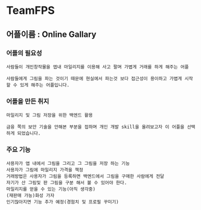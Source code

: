 # TeamFPS
## 어플이름 : Online Gallary 
### 어플의 필요성 
    사람들이 개인창작물을 앱내 마일리지를 이용해 사고 팔며 가볍게 거래를 하게 해주는 어플
    
    사람들에게 그림을 파는 것이기 때문에 현실에서 파는것 보다 접근성이 용이하고 가볍게 시작 할 수 있게 해주는 어플입니다.
### 어플을 만든 취지     
    마일리지 및 그림 저장을 위한 백엔드 활용 
    
    금융 쪽의 보안 기술을 안해본 부분을 접하며 개인 개발 skill을 올려보고자 이 어플을 선택 하게 되었습니다.
### 주요 기능
    사용자가 앱 내에서 그림을 그리고 그 그림을 저장 하는 기능
    사용자가 그림에 마일리지 가격을 책정
    거래방법은 사용자가 그림을 등록하면 백엔드에서 그림을 구매한 사람에게 전달
    자기가 산 그림및 판 그림을 구분 해서 볼 수 있어야 한다.
    마일리지를 얻을 수 있는 기능(아직 생각중)
    (재판매 가능)화성 가자
    인기많아지면 기능 추가 예정(경험치 및 프로필 꾸미기)

    
